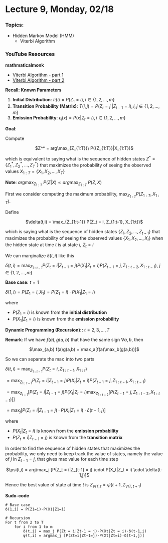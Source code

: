 # Lecture 9, Monday, 02/18

### Topics: 
- Hidden Markov Model (HMM) 
	- Viterbi Algorithm

### YouTube Resources

**mathmaticalmonk**

- [Viterbi Algorithm - part 1](https://www.youtube.com/watch?v=RwwfUICZLsA&index=105&list=PLD0F06AA0D2E8FFBA)
- [Viterbi Algorithm - part 2](https://www.youtube.com/watch?v=t3JIk3Jgifs&list=PLD0F06AA0D2E8FFBA&index=106)

**Recall: Known Parameters**

1. **Initial Distribution**: $\pi(i) = P(Z_1 = i), i \in \{1,2,...,m\}$
2. **Transition Probability (Matrix)**: $T(i,j) = P(Z_t = j\ |Z_{t-1} = i), i,j \in \{1,2,...,m\}$
3. **Emission Probability**: $\epsilon_i(x) = P(x|Z_t = i), i \in \{1,2,...,m\}$

**Goal**: 

Compute 

<center>
$Z^* = arg\max_{Z_{1:T}}\ P({Z_{1:T}}|X_{1:T})$
</center>

which is equivalent to saying what is the sequence of hidden states $Z^* = \{Z_1^*,Z_2^*,...,Z_T^*\}$ that maximizes the probability of seeing the observed values $X_{1:T} = \{X_1,X_2,...,X_T\}$

**Note**: $arg\max_{Z_{1:T}}\ P(Z|X) \propto arg\max_{Z_{1:T}}\ P(Z, X)$

First we consider computing the maximum probability, $\max_{Z_{1:T}} P({Z_{1:T}}, X_{1:T})$. 

Define 

<center>
$\delta(t,i) = \max_{Z_{1:t-1}} P(Z_t = i, Z_{1:t-1}, X_{1:t})$
</center>

which is saying what is the sequence of hidden states $\{Z_1,Z_2,...,Z_{t-1}\}$ that maximizes the probability of seeing the observed values $\{X_1,X_2,...,X_t\}$ when the hidden state at time $t$ is at state $i$, $Z_t = i$

We can marginalize $\delta(t,i)$ like this

$\delta(t,i) = \max_{Z_{1:t-1}} P(Z_t = i|Z_{t-1} = j)P(X_t|Z_t = i)P(Z_{t-1} = j, Z_{1:t-2}, X_{1:t-1})$, $j \in \{1,2,...,m\}$

**Base case:** $t = 1$

$\delta(1,i) = P(Z_1 = i, X_1) = P(Z_1 = i) \cdot P(X_1|Z_1 = i)$

where

- $P(Z_1 = i)$ is known from the **initial distribution**
- $P(X_1 | Z_1 = i)$ is known from the **emission probability**

**Dynamic Programming (Recursion)::** $t = 2,3,...,T$

**Remark**: If we have $f(a), g(a,b)$ that have the same sign $\forall a,b$, then

<center>
$\max_{a,b} f(a)g(a,b) = \max_a[f(a)\max_b(g(a,b))]$
</center>

So we can separate the $\max$ into two parts

$\delta(t,i) = \max_{Z_{1:t-1}} P(Z_t = i, Z_{1:t-1}, X_{1:t})$

$= \max_{Z_{1:t-1}} P(Z_t = i|Z_{t-1} = j)P(X_t|Z_t = i)P(Z_{t-1} = j,Z_{1:t-1}, X_{1:t-1})$

$= \max_{Z_{t-1}} [P(Z_t = i|Z_{t-1} = j)P(X_t|Z_t = i) \max_{Z_{1:t-2}} [P(Z_{t-1} = j,Z_{1:t-2}, X_{1:t-1})]]$

$= \max_j [P(Z_t = i|Z_{t-1} = j) \cdot P(X_t|Z_t = i) \cdot \delta(t-1,j)]$

where

- $P(X_t | Z_t = i)$ is known from the **emission probability**
- $P(Z_t = i|Z_{t-1} = j)$ is known from the **transition matrix**

In order to find the sequence of hidden states that maximizes the probability, we only need to keep track the value of states, namely the value of $j$ in $Z_{t-1} = j$, that gives max value for each time step

<center>
$\psi(t,i) = arg\max_j [P(Z_t = i|Z_{t-1} = j) \cdot P(X_t|Z_t = i) \cdot \delta(t-1,j)]$
</center>

Hence the best value of state at time $t$ is $Z_{VIT,t} = \psi(t+1, Z_{VIT,t+1})$

**Sudo-code**

```
# Base case
δ(1,i) = P(Z1=i)⋅P(X1|Z1=i)

# Recursion
For t from 2 to T
	for i from 1 to m
		δ(t,i) = max_j P(Zt = i|Zt-1 = j)⋅P(Xt|Zt = i)⋅δ(t-1,i)
		ψ(t,i) = argmax_j [P(Zt=i|Zt−1=j)⋅P(Xt|Zt=i)⋅δ(t−1,j)]
```